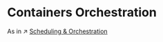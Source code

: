 # Containers Orchestration

As in ↗ [Scheduling & Orchestration](../../🧘🏻%20Dev(Sec)Ops/🥋%20Orchestration%20&%20Management/Scheduling%20&%20Orchestration/Scheduling%20&%20Orchestration.md)

